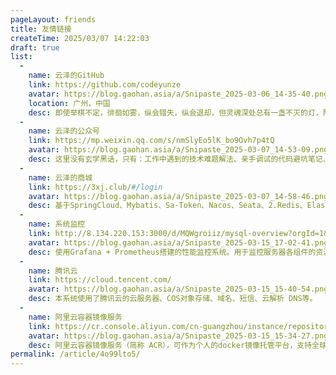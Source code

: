 ```yaml
---
pageLayout: friends
title: 友情链接
createTime: 2025/03/07 14:22:03
draft: true
list:
  -
    name: 云泽的GitHub
    link: https://github.com/codeyunze
    avatar: https://blog.gaohan.asia/a/Snipaste_2025-03-06_14-35-40.png
    location: 广州，中国
    desc: 即使举棋不定，徘徊如雾，纵会错失，纵会退却，但灵魂深处总有一盏不灭的灯，照亮犹豫者终将迈出的那一步。
  -
    name: 云泽的公众号
    link: https://mp.weixin.qq.com/s/nmSlyEo5lK_bo9Ovh7p4tQ
    avatar: https://blog.gaohan.asia/a/Snipaste_2025-03-07_14-53-09.png
    desc: 这里没有玄学黑话，只有：工作中遇到的技术难题解法、亲手调试的代码避坑笔记、新框架落地的经验复盘。程序员写程序员的生存指南，用最直白的语言啃最硬的骨头。
  -
    name: 云泽的商城
    link: https://3xj.club/#/login
    avatar: https://blog.gaohan.asia/a/Snipaste_2025-03-07_14-58-46.png
    desc: 基于SpringCloud、Mybatis、Sa-Token、Nacos、Seata、2.Redis、Elasticsearch、Rabbitmq、腾讯云COS对象存储开发的商城系统。
  -
    name: 系统监控
    link: http://8.134.220.153:3000/d/MQWgroiiz/mysql-overview?orgId=1&refresh=5s
    avatar: https://blog.gaohan.asia/a/Snipaste_2025-03-15_17-02-41.png
    desc: 使用Grafana + Prometheus搭建的性能监控系统。用于监控服务器各组件的资源使用情况。
  -
    name: 腾讯云
    link: https://cloud.tencent.com/
    avatar: https://blog.gaohan.asia/a/Snipaste_2025-03-15_15-40-54.png
    desc: 本系统使用了腾讯云的云服务器、COS对象存储、域名、短信、云解析 DNS等。
  -
    name: 阿里云容器镜像服务
    link: https://cr.console.aliyun.com/cn-guangzhou/instance/repositories
    avatar: https://blog.gaohan.asia/a/Snipaste_2025-03-15_15-34-27.png
    desc: 阿里云容器镜像服务（简称 ACR），可作为个人的docker镜像托管平台，支持全球同步加速、大规模/大镜像分发加速、多代码源构建加速等全链路提效。
permalink: /article/4o99lto5/
---
```

